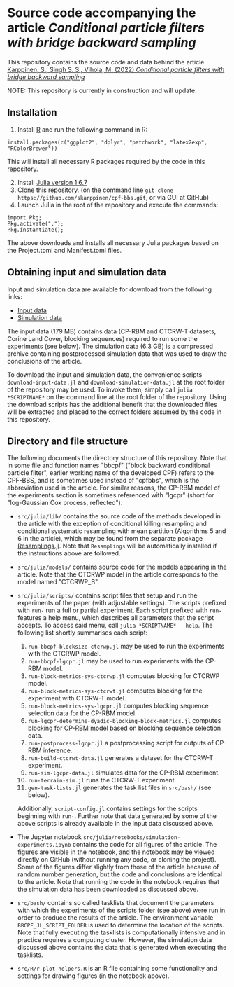 # Source code accompanying the article _Conditional particle filters with bridge backward sampling_

This repository contains the source code and data behind the article 
[Karppinen, S., Singh S. S., Vihola, M. (2022) _Conditional particle filters with bridge backward sampling_](https://arxiv.org/abs/2205.13898)

NOTE: This repository is currently in construction and will update.

## Installation 

1. Install [R](https://cran.r-project.org/mirrors.html) and run the following command in R:
```
install.packages(c("ggplot2", "dplyr", "patchwork", "latex2exp", "RColorBrewer"))
```
This will install all necessary R packages required by the code in this repository. 

2. Install [Julia version 1.6.7](https://julialang.org/downloads/) 
3. Clone this repository. (on the command line `git clone https://github.com/skarppinen/cpf-bbs.git`, or via GUI at GitHub)
4. Launch Julia in the root of the repository and execute the commands:
```
import Pkg;
Pkg.activate(".");
Pkg.instantiate();
```
The above downloads and installs all necessary Julia packages based on the Project.toml and Manifest.toml files.

## Obtaining input and simulation data

Input and simulation data are available for download from the following links: 

* [Input data](https://nextcloud.jyu.fi/index.php/s/RC3qcJe68kfqQPZ/download)
* [Simulation data](https://nextcloud.jyu.fi/index.php/s/tkWWLoPsR5iMWdD/download)

The input data (179 MB) contains data (CP-RBM and CTCRW-T datasets, Corine Land Cover, blocking sequences) required to run some the experiments (see below).
The simulation data (6.3 GB) is a compressed archive containing postprocessed simulation data that was used to draw the conclusions of the article. 

To download the input and simulation data, the convenience scripts `download-input-data.jl` and `download-simulation-data.jl` at the root folder of the
repository may be used.
To invoke them, simply call `julia *SCRIPTNAME*` on the command line at the root folder of the repository.
Using the download scripts has the additional benefit that the downloaded files will be extracted and placed to the correct folders assumed by the code in this repository. 

## Directory and file structure

The following documents the directory structure of this repository.
Note that in some file and function names "bbcpf" ("block backward conditional particle filter", earlier working name of the developed CPF) refers to the CPF-BBS, and is sometimes used instead of "cpfbbs", which is the abbreviation used in the article. For similar reasons, the CP-RBM model of the experiments section is sometimes referenced with "lgcpr" (short for "log-Gaussian Cox process, reflected").

* `src/julia/lib/` contains the source code of the methods developed in the article with the exception of conditional killing resampling and conditional systematic resampling with mean partition (Algorithms 5 and 6 in the article), which may be found from the separate package [Resamplings.jl](https://github.com/skarppinen/Resamplings.jl). Note that `Resamplings` will be automatically installed if the instructions above are followed. 

* `src/julia/models/` contains source code for the models appearing in the article. Note that the CTCRWP model in the article corresponds to the model named "CTCRWP_B". 

* `src/julia/scripts/` contains script files that setup and run the experiments of the paper (with adjustable settings). 
The scripts prefixed with `run-` run a full or partial experiment. Each script prefixed with `run-` features a help menu, which describes all parameters that the script accepts. To access said menu, call `julia *SCRIPTNAME* --help`. The following list shortly summarises each script:

	1. `run-bbcpf-blocksize-ctcrwp.jl` may be used to run the experiments with the CTCRWP model. 
	2. `run-bbcpf-lgcpr.jl` may be used to run experiments with the CP-RBM model. 
	3. `run-block-metrics-sys-ctcrwp.jl` computes blocking for CTCRWP model. 
	4. `run-block-metrics-sys-ctcrwt.jl` computes blocking for the experiment with CTCRW-T model.
	5. `run-block-metrics-sys-lgcpr.jl` computes blocking sequence selection data for the CP-RBM model.
	6. `run-lgcpr-determine-dyadic-blocking-block-metrics.jl` computes blocking for CP-RBM model based on blocking sequence selection data.
	7. `run-postprocess-lgcpr.jl` a postprocessing script for outputs of CP-RBM inference.
	8. `run-build-ctcrwt-data.jl` generates a dataset for the CTCRW-T experiment.
	9. `run-sim-lgcpr-data.jl` simulates data for the CP-RBM experiment.
	10. `run-terrain-sim.jl` runs the CTCRW-T experiment.
	11. `gen-task-lists.jl` generates the task list files in `src/bash/` (see below). 
	
	Additionally, `script-config.jl` contains settings for the scripts beginning with `run-`. Further note that data generated by some of the above scripts is already
	available in the input data discussed above.

* The Jupyter notebook `src/julia/notebooks/simulation-experiments.ipynb` contains the code for all figures of the article. 
The figures are visible in the notebook, and the notebook may be viewed directly on GitHub (without running any code, or cloning the project). 
Some of the figures differ slightly from those of the article because of random number generation, but the code and conclusions are identical to
the article. Note that running the code in the notebook requires that the simulation data has been downloaded as discussed above.

* `src/bash/` contains so called tasklists that document the parameters with which the experiments of the
scripts folder (see above) were run in order to produce the results of the article. The environment variable `BBCPF_JL_SCRIPT_FOLDER`
is used to determine the location of the scripts. Note that fully executing the tasklists is computationally intensive and in practice requires
a computing cluster. However, the simulation data discussed above contains the data that is generated when executing the tasklists.  

* `src/R/r-plot-helpers.R` is an R file containing some functionality and settings for drawing figures (in the notebook above).


